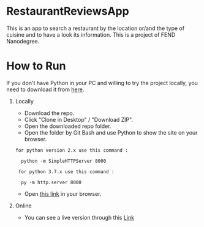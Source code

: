 # RestaurantReviewsApp
This is an app to search a restaurant by the location or/and the type of cuisine and to have a look its information. This is a project of FEND Nanodegree.

# How to Run

If you don't have Python in your PC and willing to try the project locally, you need to download it from [here](https://www.python.org/).

1. Locally
      * Download the repo.
      * Click "Clone in Desktop" / "Download ZIP".
      * Open the downloaded repo folder.
      * Open the folder by Git Bash and use Python to show the site on your browser.
      
       for python version 2.x use this command :

         python -m SimpleHTTPServer 8000

        for python 3.7.x use this command :

         py -m http.server 8000
       
      * Open [this link](http://localhost:8000/) in your browser.
2. Online
      * You can see a live version through this [Link](https://mostafaanwar.github.io/RestaurantReviewsApp/)
